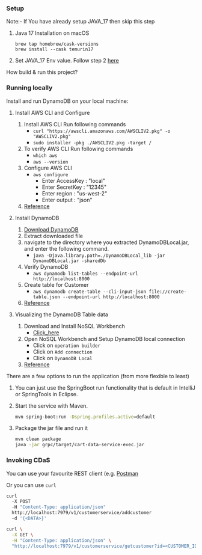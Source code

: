 ### Setup
Note:- If You have already setup JAVA_17 then skip this step
1. Java 17 Installation on macOS
   ```
   brew tap homebrew/cask-versions
   brew install --cask temurin17
   ```
2. Set JAVA_17 Env value. Follow step 2 [here](https://www.java.com/en/download/help/path.html)

How build & run this project?
### Running locally
Install and run DynamoDB on your local machine:

1. Install AWS CLI  and Configure
    1. Install AWS CLI Run following commands
        * `curl "https://awscli.amazonaws.com/AWSCLIV2.pkg" -o "AWSCLIV2.pkg"`
        * `sudo installer -pkg ./AWSCLIV2.pkg -target /`
    2. To verify AWS CLI Run following commands
        * `which aws`
        * `aws --version`
    3. Configure AWS CLI
        * `aws configure`
            - Enter AccessKey : "local"
            - Enter SecretKey : "12345"
            - Enter region : "us-west-2"
            - Enter output : "json"
    4. [Reference](https://docs.aws.amazon.com/cli/latest/userguide/getting-started-install.html)


2. Install DynamoDB

    1. [Download DynamoDB](https://s3.us-west-2.amazonaws.com/dynamodb-local/dynamodb_local_latest.tar.gz)
    2. Extract downloaded file
    3. navigate to the directory where you extracted DynamoDBLocal.jar, and enter the following command.
        * `java -Djava.library.path=./DynamoDBLocal_lib -jar DynamoDBLocal.jar -sharedDb`
    4. Verify DynamoDB
        * `aws dynamodb list-tables --endpoint-url http://localhost:8000`
    5. Create table for Customer
        * `aws dynamodb create-table --cli-input-json file://create-table.json --endpoint-url http://localhost:8000`
    6. [Reference](https://docs.aws.amazon.com/amazondynamodb/latest/developerguide/DynamoDBLocal.DownloadingAndRunning.html)


3. Visualizing the DynamoDB Table data

    1. Download and Install NoSQL Workbench
        * [Click_here](https://s3.amazonaws.com/nosql-workbench/NoSQL%20Workbench-mac-3.3.0.dmg)
    2. Open NoSQL Workbench and Setup DynamoDB local connection
        * Click on `operation builder`
        * Click on `Add connection`
        * Click on `DynamoDB Local`
    3. [Reference](https://docs.aws.amazon.com/amazondynamodb/latest/developerguide/workbench.settingup.html)

There are a few options to run the application (from more flexible to least)

1. You can just use the SpringBoot run functionality that is default in IntelliJ or SpringTools in Eclipse. 

2. Start the service with Maven.
    ```bash
    mvn spring-boot:run -Dspring.profiles.active=default
    ```

3. Package the jar file and run it

    ```bash
    mvn clean package
    java -jar grpc/target/cart-data-service-exec.jar
    ```

### Invoking CDaS

You can use your favourite REST client (e.g. [Postman](https://blog.postman.com/postman-now-supports-grpc/) 

Or you can use ```curl```

```bash
curl 
  -X POST 
  -H "Content-Type: application/json" 
  http://localhost:7979/v1/customerservice/addcustomer 
  -d '{<DATA>}'
```
```bash
curl \
  -X GET \
  -H "Content-Type: application/json" \
  "http://localhost:7979/v1/customerservice/getcustomer?id=<CUSTOMER_ID>"
```